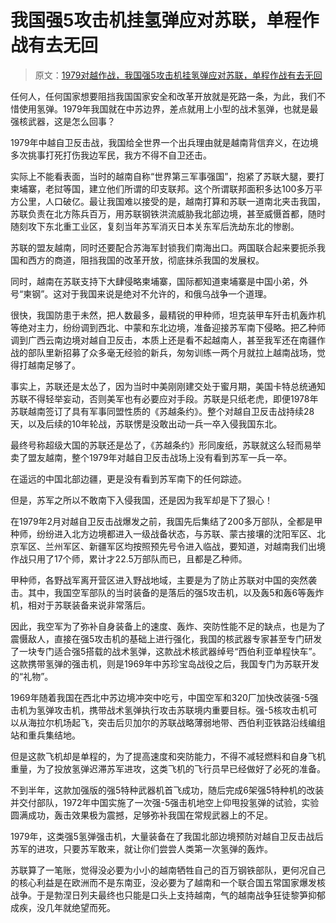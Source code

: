# 我国强5攻击机挂氢弹应对苏联，单程作战有去无回

> 原文：[1979对越作战，我国强5攻击机挂氢弹应对苏联，单程作战有去无回](https://baijiahao.baidu.com/s?id=1817950175774667082&wfr=spider&for=pc)

任何人，任何国家想要阻挡我国国家安全和改革开放就是死路一条，为此，我们不惜使用氢弹。1979年我国就在中苏边界，差点就用上小型的战术氢弹，也就是最强核武器，这是怎么回事？

1979年中越自卫反击战，我国给全世界一个出兵理由就是越南背信弃义，在边境多次挑事打死打伤我边军民，我方不得不自卫还击。

实际上不能看表面，当时的越南自称“世界第三军事强国”，抱紧了苏联大腿，要打柬埔寨，老挝等国，建立他们所谓的印支联邦。这个所谓联邦面积多达100多万平方公里，人口破亿。最让我国难以接受的是，越南打算和苏联一道南北夹击我国，苏联负责在北方陈兵百万，用苏联钢铁洪流威胁我北部边境，甚至威慑首都，随时随刻攻下东北重工业区，复刻当年苏军消灭日本关东军后洗劫东北的惨剧。

苏联的盟友越南，同时还要配合苏海军封锁我们南海出口。两国联合起来要扼杀我国和西方的商道，阻挡我国的改革开放，彻底抹杀我国的发展权。

同时，越南在苏联支持下大肆侵略柬埔寨，国际都知道柬埔寨是中国小弟，外号“柬钢”。这对于我国来说是绝对不允许的，和俄乌战争一个道理。

很快，我国防患于未然，把人数最多，最精锐的甲种师，坦克装甲车歼击机轰炸机等绝对主力，纷纷调到西北、中蒙和东北边境，准备迎接苏军南下侵略。把乙种师调到广西云南边境对越自卫反击，本质上还是看不起越南人，甚至我军还在南疆作战的部队里新招募了众多毫无经验的新兵，匆匆训练一两个月就拉上越南战场，觉得打越南足够了。

事实上，苏联还是太怂了，因为当时中美刚刚建交处于蜜月期，美国卡特总统通知苏联不得轻举妄动，否则美军也有必要应对手段。苏联是只纸老虎，即便1978年苏联越南签订了具有军事同盟性质的《苏越条约》。整个对越自卫反击战持续28天，以及后续的10年轮战，苏联愣是没敢出动一兵一卒入侵我国东北。

最终号称超级大国的苏联还是怂了，《苏越条约》形同废纸，苏联就这么轻而易举卖了盟友越南，整个1979年对越自卫反击战场上没有看到苏军一兵一卒。

在遥远的中国北部边疆，更是没有看到苏军南下的任何踪迹。

但是，苏军之所以不敢南下入侵我国，还是因为我军却是下了狠心！

在1979年2月对越自卫反击战爆发之前，我国先后集结了200多万部队，全都是甲种师，纷纷进入北方边境都进入一级战备状态，与苏联、蒙古接壤的沈阳军区、北京军区、兰州军区、新疆军区均按照预先号令进入临战，要知道，对越南我们出境作战只用了17个师，累计才22.5万部队而已，且都是乙种师。

甲种师，各野战军离开营区进入野战地域，主要是为了防止苏联对中国的突然袭击。其中，我国空军部队的当时装备的是落后的强5攻击机，以及轰5和轰6等轰炸机，相对于苏联装备来说非常落后。

因此，我空军为了弥补自身装备上的速度、轰炸、突防性能不足的缺点，也是为了震慑敌人，直接在强5攻击机的基础上进行强化，我国的核武器专家甚至专门研发了一块专门适合强5搭载的战术氢弹，这款战术核武器绰号“西伯利亚单程快车”。这款携带氢弹的强击机，则是1969年中苏珍宝岛战役之后，我国专门为苏联开发的“礼物”。

1969年随着我国在西北中苏边境冲突中吃亏，中国空军和320厂加快改装强-5强击机为氢弹攻击机，携带战术氢弹执行攻击苏联境内重要目标。强-5核攻击机可以从海拉尔机场起飞，突击后贝加尔的苏联战略薄弱地带、西伯利亚铁路沿线编组站和重兵集结地。

但是这款飞机却是单程的，为了提高速度和突防能力，不得不减轻燃料和自身飞机重量，为了投放氢弹迟滞苏军进攻，这类飞机的飞行员早已经做好了必死的准备。

不到半年，这款加强版的强5特种武器机首飞成功，随后完成6架强5特种机的改装并交付部队，1972年中国实施了一次强-5强击机地空上仰甩投氢弹的试验，实验圆满成功，轰击效果极为震撼，足够弥补我国在常规武器上的不足。

1979年，这类强5氢弹强击机，大量装备在了我国北部边境预防对越自卫反击战后苏军的进攻，只要苏军敢来，就让你们尝尝人类第一次氢弹的轰炸。

苏联算了一笔账，觉得没必要为小小的越南牺牲自己的百万钢铁部队，更何况自己的核心利益是在欧洲而不是东南亚，没必要为了越南和一个联合国五常国家爆发核战争。于是勃涅日列夫最终也只能是口头上支持越南，气的越南战争狂徒黎笋抑郁成疾，没几年就绝望而死。